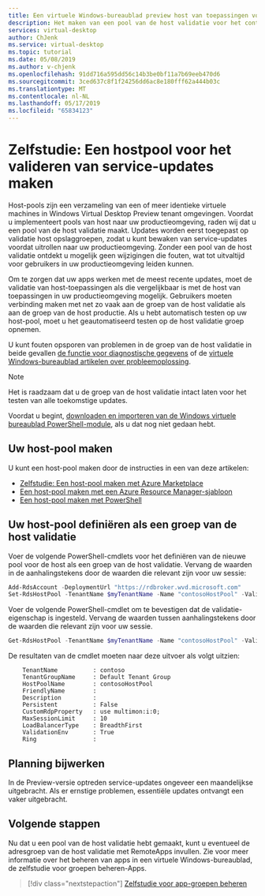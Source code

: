 ```yaml
---
title: Een virtuele Windows-bureaublad preview host van toepassingen voor het valideren van service-updates - Azure maken
description: Het maken van een pool van de host validatie voor het controleren van service-updates voordat u updates uitgebracht voor productie.
services: virtual-desktop
author: ChJenk
ms.service: virtual-desktop
ms.topic: tutorial
ms.date: 05/08/2019
ms.author: v-chjenk
ms.openlocfilehash: 91dd716a595dd56c14b3be0bf11a7b69eeb470d6
ms.sourcegitcommit: 3ced637c8f1f24256dd6ac8e180fff62a444b03c
ms.translationtype: MT
ms.contentlocale: nl-NL
ms.lasthandoff: 05/17/2019
ms.locfileid: "65834123"
---
```

# <a name="tutorial-create-a-host-pool-to-validate-service-updates"></a>Zelfstudie: Een hostpool voor het valideren van service-updates maken

Host-pools zijn een verzameling van een of meer identieke virtuele machines in Windows Virtual Desktop Preview tenant omgevingen. Voordat u implementeert pools van host naar uw productieomgeving, raden wij dat u een pool van de host validatie maakt. Updates worden eerst toegepast op validatie host opslaggroepen, zodat u kunt bewaken van service-updates voordat uitrollen naar uw productieomgeving. Zonder een pool van de host validatie ontdekt u mogelijk geen wijzigingen die fouten, wat tot uitvaltijd voor gebruikers in uw productieomgeving leiden kunnen.

Om te zorgen dat uw apps werken met de meest recente updates, moet de validatie van host-toepassingen als die vergelijkbaar is met de host van toepassingen in uw productieomgeving mogelijk. Gebruikers moeten verbinding maken met net zo vaak aan de groep van de host validatie als aan de groep van de host productie. Als u hebt automatisch testen op uw host-pool, moet u het geautomatiseerd testen op de host validatie groep opnemen.

U kunt fouten opsporen van problemen in de groep van de host validatie in beide gevallen [de functie voor diagnostische gegevens](diagnostics-role-service.md) of de [virtuele Windows-bureaublad artikelen over probleemoplossing](https://docs.microsoft.com/Azure/virtual-desktop/troubleshoot-set-up-overview).

>[!NOTE]
> Het is raadzaam dat u de groep van de host validatie intact laten voor het testen van alle toekomstige updates.

Voordat u begint, [downloaden en importeren van de Windows virtuele bureaublad PowerShell-module](https://docs.microsoft.com/powershell/windows-virtual-desktop/overview), als u dat nog niet gedaan hebt.

## <a name="create-your-host-pool"></a>Uw host-pool maken

U kunt een host-pool maken door de instructies in een van deze artikelen:
- [Zelfstudie: Een host-pool maken met Azure Marketplace](create-host-pools-azure-marketplace.md)
- [Een host-pool maken met een Azure Resource Manager-sjabloon](create-host-pools-arm-template.md)
- [Een host-pool maken met PowerShell](create-host-pools-powershell.md)

## <a name="define-your-host-pool-as-a-validation-host-pool"></a>Uw host-pool definiëren als een groep van de host validatie

Voer de volgende PowerShell-cmdlets voor het definiëren van de nieuwe pool voor de host als een groep van de host validatie. Vervang de waarden in de aanhalingstekens door de waarden die relevant zijn voor uw sessie:

```powershell
Add-RdsAccount -DeploymentUrl "https://rdbroker.wvd.microsoft.com"
Set-RdsHostPool -TenantName $myTenantName -Name "contosoHostPool" -ValidationEnv $true
```

Voer de volgende PowerShell-cmdlet om te bevestigen dat de validatie-eigenschap is ingesteld. Vervang de waarden tussen aanhalingstekens door de waarden die relevant zijn voor uw sessie.

```powershell
Get-RdsHostPool -TenantName $myTenantName -Name "contosoHostPool" -ValidationEnv $true
```

De resultaten van de cmdlet moeten naar deze uitvoer als volgt uitzien:

```
    TenantName          : contoso 
    TenantGroupName     : Default Tenant Group
    HostPoolName        : contosoHostPool
    FriendlyName        :
    Description         :
    Persistent          : False 
    CustomRdpProperty   : use multimon:i:0;
    MaxSessionLimit     : 10
    LoadBalancerType    : BreadthFirst
    ValidationEnv       : True
    Ring                :
```

## <a name="update-schedule"></a>Planning bijwerken

In de Preview-versie optreden service-updates ongeveer een maandelijkse uitgebracht. Als er ernstige problemen, essentiële updates ontvangt een vaker uitgebracht.

## <a name="next-steps"></a>Volgende stappen

Nu dat u een pool van de host validatie hebt gemaakt, kunt u eventueel de adresgroep van de host validatie met RemoteApps invullen. Zie voor meer informatie over het beheren van apps in een virtuele Windows-bureaublad, de zelfstudie voor groepen beheren-Apps.

> [!div class="nextstepaction"]
> [Zelfstudie voor app-groepen beheren](./manage-app-groups.md)
